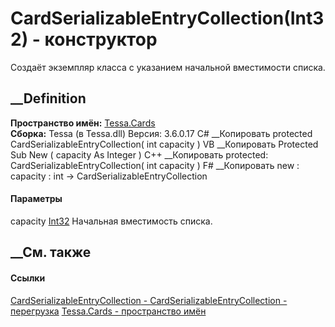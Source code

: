 # CardSerializableEntryCollection<T>(Int32) - конструктор
Создаёт экземпляр класса с указанием начальной вместимости списка.
##  __Definition
 **Пространство имён:** [Tessa.Cards](N_Tessa_Cards.htm)  
 **Сборка:** Tessa (в Tessa.dll) Версия: 3.6.0.17
C# __Копировать
     protected CardSerializableEntryCollection(
    	int capacity
    )
VB __Копировать
     Protected Sub New ( 
    	capacity As Integer
    )
C++ __Копировать
     protected:
    CardSerializableEntryCollection(
    	int capacity
    )
F# __Копировать
     new : 
            capacity : int -> CardSerializableEntryCollection
#### Параметры
capacity [Int32](https://learn.microsoft.com/dotnet/api/system.int32)
    Начальная вместимость списка.
##  __См. также
#### Ссылки
[CardSerializableEntryCollection<T> \-
](T_Tessa_Cards_CardSerializableEntryCollection_1.htm)
[CardSerializableEntryCollection<T> \-
перегрузка](Overload_Tessa_Cards_CardSerializableEntryCollection_1__ctor.htm)
[Tessa.Cards - пространство имён](N_Tessa_Cards.htm)
